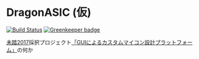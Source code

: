 # DragonASIC (仮)

[![Build Status][travis-image]][travis-url]
[![Greenkeeper badge](https://badges.greenkeeper.io/hakatashi/DragonASIC-web.svg)](https://greenkeeper.io/)

[travis-url]: https://travis-ci.org/hakatashi/DragonASIC-web
[travis-image]: https://travis-ci.org/hakatashi/DragonASIC-web.svg?branch=master

[未踏2017][mitou]採択プロジェクト[「GUIによるカスタムマイコン設計プラットフォーム」][project]の何か

[mitou]: https://www.ipa.go.jp/jinzai/mitou/2017/
[project]: https://www.ipa.go.jp/jinzai/mitou/2017/gaiyou_f-1.html